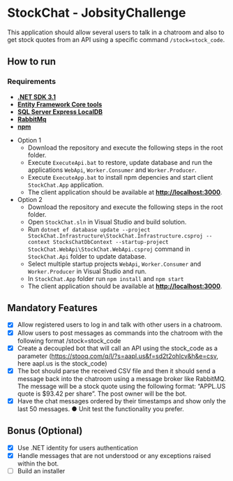# StockChat - JobsityChallenge
This application should allow several users to talk in a chatroom and also to get stock quotes
from an API using a specific command `/stock=stock_code`.


## How to run
### Requirements
* **[.NET SDK 3.1](https://dotnet.microsoft.com/download/dotnet/3.1)**
* **[Entity Framework Core tools](https://docs.microsoft.com/en-us/ef/core/cli/dotnet)**
* **[SQL Server Express LocalDB](https://docs.microsoft.com/en-us/sql/database-engine/configure-windows/sql-server-express-localdb?view=sql-server-ver15)**
* **[RabbitMq](https://www.rabbitmq.com/download.html)**
* **[npm](https://nodejs.org/en/download/)**

- Option 1
  - Download the repository and execute the following steps in the root folder.
  - Execute `ExecuteApi.bat` to restore, update database and run the applications `WebApi`, `Worker.Consumer` and `Worker.Producer`.
  - Execute `ExecuteApp.bat` to install npm depencies and start client `StockChat.App` application.
  - The client application should be available at **[http://localhost:3000](http://localhost:3000)**.
- Option 2
  - Download the repository and execute the following steps in the root folder.
  - Open `StockChat.sln` in Visual Studio and build solution.
  - Run `dotnet ef database update --project StockChat.Infrastructure\StockChat.Infrastructure.csproj --context StocksChatDbContext --startup-project StockChat.WebApi\StockChat.WebApi.csproj` command in `StockChat.Api` folder to update database.
  - Select multiple startup projects `WebApi`, `Worker.Consumer` and `Worker.Producer` in Visual Studio and run.
  - In `StockChat.App` folder run `npm install` and `npm start`
  - The client application should be available at **[http://localhost:3000](http://localhost:3000)**.
  
## Mandatory Features
- [x] Allow registered users to log in and talk with other users in a chatroom.
- [x] Allow users to post messages as commands into the chatroom with the following format
/stock=stock_code
- [x] Create a decoupled bot that will call an API using the stock_code as a parameter
(https://stooq.com/q/l/?s=aapl.us&f=sd2t2ohlcv&h&e=csv, here aapl.us is the
stock_code)
- [x] The bot should parse the received CSV file and then it should send a message back into
the chatroom using a message broker like RabbitMQ. The message will be a stock quote
using the following format: “APPL.US quote is $93.42 per share”. The post owner will be
the bot.
- [x] Have the chat messages ordered by their timestamps and show only the last 50
messages.
● Unit test the functionality you prefer.

## Bonus (Optional)
- [x] Use .NET identity for users authentication
- [x] Handle messages that are not understood or any exceptions raised within the bot.
- [ ] Build an installer
